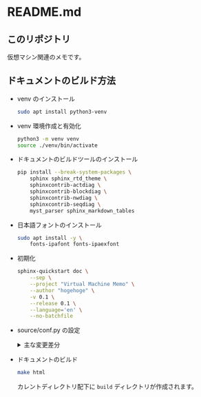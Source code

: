 README.md
===

## このリポジトリ

仮想マシン関連のメモです。

## ドキュメントのビルド方法

- venv のインストール

    ```bash
    sudo apt install python3-venv
    ```

- venv 環境作成と有効化

    ```bash
    python3 -m venv venv
    source ./venv/bin/activate
    ```

- ドキュメントのビルドツールのインストール

    ```bash
    pip install --break-system-packages \
        sphinx sphinx_rtd_theme \
        sphinxcontrib-actdiag \
        sphinxcontrib-blockdiag \
        sphinxcontrib-nwdiag \
        sphinxcontrib-seqdiag \
        myst_parser sphinx_markdown_tables
    ```

- 日本語フォントのインストール

    ```bash
    sudo apt install -y \
        fonts-ipafont fonts-ipaexfont
    ```

- 初期化

    ```bash
    sphinx-quickstart doc \
        --sep \
        --project "Virtual Machine Memo" \
        --author "hogehoge" \
        -v 0.1 \
        --release 0.1 \
        --language='en' \
        --no-batchfile
    ```

- source/conf.py の設定

    <details>
    <summary>主な変更差分</summary>
    ```diff
    --- /tmp/conf.py        2024-07-06 11:51:57.506867009 +0900
    +++ conf.py     2024-07-06 11:55:28.979027738 +0900
    @@ -16,7 +16,24 @@
     # -- General configuration ---------------------------------------------------
     # https://www.sphinx-doc.org/en/master/usage/configuration.html#general-configuration
    
    -extensions = []
    +extensions = [
    +    'sphinx.ext.autodoc',  # 自動生成ドキュメントの拡張
    +    'sphinx.ext.napoleon', # GoogleスタイルおよびNumpyスタイルのdocstringを解釈するための拡張
    +    'myst_parser',         # MyST (Markedly Structured Text) パーサーを有効化
    +    'sphinx_markdown_tables',
    +    'sphinxcontrib.blockdiag',
    +    'sphinxcontrib.seqdiag',
    +    'sphinxcontrib.actdiag',
    +    'sphinxcontrib.nwdiag',
    +    'sphinxcontrib.rackdiag',
    +    'sphinxcontrib.packetdiag',
    +]
    +
    +source_suffix = {
    +    '.rst': 'restructuredtext',
    +    '.md': 'markdown',  # Markdownの拡張子を設定
    +}
    +
    
     templates_path = ['_templates']
     exclude_patterns = []
    @@ -26,5 +43,5 @@
     # -- Options for HTML output -------------------------------------------------
     # https://www.sphinx-doc.org/en/master/usage/configuration.html#options-for-html-output
    
    -html_theme = 'alabaster'
    +html_theme = 'sphinx_rtd_theme'
     html_static_path = ['_static']
    ```
    <details>

- ドキュメントのビルド

    ```bash
    make html
    ```

    カレントディレクトリ配下に `build` ディレクトリが作成されます。

